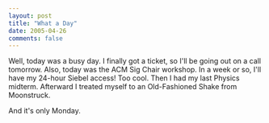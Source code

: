 ```yaml
---
layout: post
title: "What a Day"
date: 2005-04-26
comments: false
---
```

Well, today was a busy day. I finally got a ticket, so I'll be going out on a
call tomorrow. Also, today was the ACM Sig Chair workshop. In a week or so,
I'll have my 24-hour Siebel access! Too cool. Then I had my last Physics
midterm. Afterward I treated myself to an Old-Fashioned Shake from Moonstruck.




And it's only Monday.

